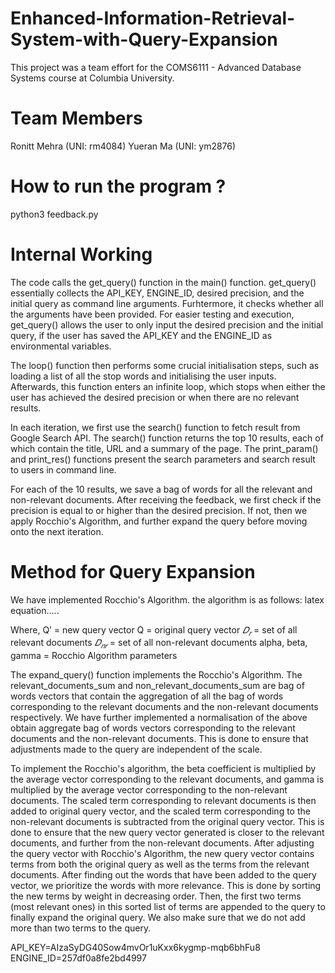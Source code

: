 # Enhanced-Information-Retrieval-System-with-Query-Expansion

This project was a team effort for the COMS6111 - Advanced Database Systems course at Columbia University.

# Team Members
Ronitt Mehra (UNI: rm4084) 
Yueran Ma (UNI: ym2876)

# How to run the program ?

python3 feedback.py <google api key> <google engine id> <precision> <query>

# Internal Working
The code calls the get_query() function in the main() function. get_query() essentially collects the API_KEY, ENGINE_ID, desired precision, and the initial query as command line arguments. Furhtermore, it checks whether all the arguments have been provided. For easier testing and execution, get_query() allows the user to only input the desired precision and the initial query, if the user has saved the API_KEY and the ENGINE_ID as environmental variables.

The loop() function then performs some crucial initialisation steps, such as loading a list of all the stop words and initialising the user inputs. Afterwards, this function enters an infinite loop, which stops when either the user has achieved the desired precision or when there are no relevant results.

In each iteration, we first use the search() function to fetch result from Google Search API. The search() function returns the top 10 results, each of which contain the title, URL and a summary of the page. The print_param() and print_res() functions present the search parameters and search result to users in command line.

For each of the 10 results, we save a bag of words for all the relevant and non-relevant documents. After receiving the feedback, we first check if the precision is equal to or higher than the desired precision. If not, then we apply Rocchio's Algorithm, and further expand the query before moving onto the next iteration.

# Method for Query Expansion

We have implemented Rocchio's Algorithm. the algorithm is as follows:
latex equation.....

Where, 
Q’ = new query vector
Q = original query vector
$𝐷_𝑟$ = set of all relevant documents
$𝐷_{𝑛𝑟}$ = set of all non-relevant documents
alpha, beta, gamma = Rocchio Algorithm parameters

The expand_query() function implements the Rocchio's Algorithm.
The relevant_documents_sum and non_relevant_documents_sum are bag of words vectors that contain the aggregation of all the bag of words corresponding to the relevant documents and the non-relevant documents respectively. We have further implemented a normalisation of the above obtain aggregate bag of words vectors corresponding to the relevant documents and the non-relevant documents. This is done to ensure that adjustments made to the query are independent of the scale.

To implement the Rocchio's algorithm, the beta coefficient is multiplied by the average vector corresponding to the relevant documents, and gamma is multiplied by the average vector corresponding to the non-relevant documents. The scaled term corresponding to relevant documents is then added to original query vector, and the scaled term corresponding to the non-relevant documents is subtracted from the original query vector. This is done to ensure that the new query vector generated is closer to the relevant documents, and further from the non-relevant documents.
After adjusting the query vector with Rocchio's Algorithm, the new query vector contains terms from both the original query as well as the terms from the relevant documents. After finding out the words that have been added to the query vector, we prioritize the words with more relevance. This is done by sorting the new terms by weight in decreasing order.
Then, the first two terms (most relevant ones) in this sorted list of terms are appended to the query to finally expand the original query. We also make sure that we do not add more than two terms to the query.

API_KEY=AIzaSyDG40Sow4mvOr1uKxx6kygmp-mqb6bhFu8 
ENGINE_ID=257df0a8fe2bd4997



